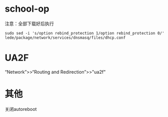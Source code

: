 # school-op

注意：全部下载好后执行
```terminal
sudo sed -i 's/option rebind_protection 1/option rebind_protection 0/' lede/package/network/services/dnsmasq/files/dhcp.conf
```
# UA2F

“Network”>>“Routing and Redirection”>>"ua2f"

# 其他

关闭autoreboot
